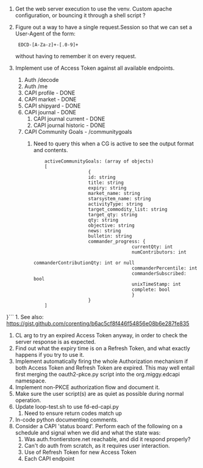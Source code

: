 1. Get the web server execution to use the venv.  Custom apache
   configuration, or bouncing it through a shell script ?
1. Figure out a way to have a single request.Session so that we can set
a User-Agent of the form:

		EDCD-[A-Za-z]+-[.0-9]+
    without having to remember it on every request.

1. Implement use of Access Token against all available endpoints.
	1. Auth /decode
	1. Auth /me
	1. CAPI profile - DONE
	1. CAPI market - DONE
	1. CAPI shipyard - DONE
	1. CAPI journal - DONE
		1. CAPI journal current - DONE
		1. CAPI journal historic - DONE
	1. CAPI Community Goals - /communitygoals
		1. Need to query this when a CG is active to see the
		   output format and contents.

			```{ 
                activeCommunityGoals: (array of objects)
                [
                                { 
                                id: string
                                title: string
                                expiry: string
                                market_name: string
                                starsystem_name: string
                                activityType: string
                                target_commodity_list: string
                                target_qty: string
                                qty: string
                                objective: string
                                news: string
                                bulletin: string
                                commander_progress: { 
                                                currentQty: int
                                                numContributors: int
                                                commanderContributionQty: int or null
                                                commanderPercentile: int
                                                commanderSubscribed: bool
                                                unixTimeStamp: int
                                                complete: bool
                                                }
                                }
                ] 
}```
	1. See also: https://gist.github.com/corenting/b6ac5cf8f446f54856e08b6e287fe835
1. CL arg to try an expired Access Token anyway, in order to check the
   server response is as expected.
1. Find out what the expiry time is on a Refresh Token, and what exactly
   happens if you try to use it.
1. Implement automatically firing the whole Authorization mechanism if
   both Access Token and Refresh Token are expired.  This may well
   entail first merging the oauth2-pkce.py script into the
   org.miggy.edcapi namespace.
1. Implement non-PKCE authorization flow and document it.
1. Make sure the user script(s) are as quiet as possible during normal
   operation.
1. Update loop-test.sh to use fd-ed-capi.py
	1. Need to ensure return codes match up
1. In-code python documenting comments.
1. Consider a CAPI 'status board'.  Perform each of the following on a
   schedule and signal when we did and what the state was:
	1. Was auth.frontierstore.net reachable, and did it respond
	   properly?
	1. Can't do auth from scratch, as it requires user interaction.
	1. Use of Refresh Token for new Access Token
	1. Each CAPI endpoint
